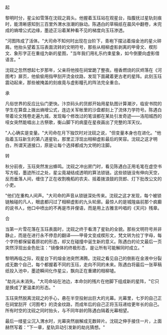 起

黎明时分，星尘如雪落在沈砚之肩头。他握着玉珏站在观星台，指腹抚过星轨刻痕时，能清晰感知到三百里外渭水涨潮的脉动。陈遇白的草稿纸在晨风中翻卷，未完成的熵增公式边缘，墨迹正沿着某种看不见的梯度向玉珏渗透。

"河图阵成了活体。"大司命不知何时出现在台阶下，青袍下摆沾着熔金池的星火碎屑。他抬头望着玉珏表面流转的文明符号，那些从相柳虚影剥离的甲骨文、楔形文、象形字正在重组为新的星图，"当年我们用礼乐约束星象，如今倒要向虚影借语言。"

沈砚之忽然想起七岁那年，父亲将他按在祠堂跪了整夜。檀香燃烧的灰烬落在《河图考》扉页，他偷偷用指甲刮开烫金纹路，发现下面藏着更古老的星阵。此刻玉珏震动起来，那些被掩盖的刻痕竟与虚影瞳孔的阵法完全重合。

承

凡俗世界的反应比仙门更快。汴京码头的货郎开始用星轨图计算潮汐，临安书院的学生在算盘上拨出熵增公式，连边关军帐里的沙盘都刻上了流体力学符号。陈遇白带着论文残卷走遍九城，发现每个修改过的笔误都在某处引发奇迹——洛阳城西的哑女突然能唱出上古祭歌，衡山脚下的病童在星夜画出了完整的浑天仪。

"人心确实是变量。"大司命在月下独饮时对沈砚之说，"但变量本身也在进化。"他指着玉珏新生的第八道星轨，那里正浮现出相柳虚影最后的笑容。沈砚之这才明白，所谓天道接口，原是让每个选择都成为文明的注脚。

转

秋分前夜，玉珏突然发出蜂鸣。沈砚之冲出房门时，看见陈遇白正用毛笔在虚空书写方程，墨迹所过之处，星尘竟凝结成透明的算法锁链。这些锁链没有伸向天空，反而垂落人间，缠住了正在收割晚稻的农夫、摇着拨浪鼓的货郎、灯下批改公文的小吏。

"他们在重构人间声。"大司命的声音从锁链深处传来。沈砚之这才发现，每个被锁链触碰的凡人，眼底都闪过了相柳虚影的九头轮廓。最惊人的是城隍庙前那个疯癫的说书人，他口中喷出的不再是市井俚语，而是用上古雅言吟唱的《天问》残章。

合

当第一片雪花落在玉珏表面时，沈砚之终于看清了星轨的全貌。那些文明符号并非静止，而是在进行永不停息的翻译——甲骨文变成楔形文，梵文转为拉丁字母，每个字符都保留着原初的形态，却又在碰撞中诞生新的意义。陈遇白的论文最后一页突然浮现出金色批注："镜像体的终极形态，是让所有可能解同时成立。"

黎明再临之际，观星台下的熔金池突然沸腾。沈砚之看见自己的倒影在金液中分裂成无数个自己，每个都握着不同的玉珏，走向不同的未来。陈遇白将最后一张草稿纸投入池中，墨迹瞬间化作星尘，飘向正在重建的相柳墟。

"劫兆从未消失。"大司命站在池边，本命剑的残片在他脚下组成新的星阵，"它只是换成了更温柔的形态。"

玉珏突然脱离沈砚之的手心，悬在半空投射出巨大的光幕。光幕里，七岁的自己正在祠堂刮开《河图考》的烫金纹路，而成年后的自己正将玉珏递给更年长的自己。所有时空的沈砚之同时抬头，与不同年龄的陈遇白隔着光幕相望。

最后一缕星尘沉入渭水时，光幕突然崩解成无数碎片。沈砚之伸手接住一片，上面赫然写着："下一章，星轨异动引发新的劫兆猜想。"
